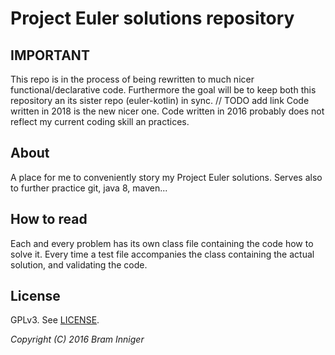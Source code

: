 # Project Euler solutions repository

## IMPORTANT

This repo is in the process of being rewritten to much nicer functional/declarative code.
Furthermore the goal will be to keep both this repository an its sister repo (euler-kotlin) in sync. // TODO add link
Code written in 2018 is the new nicer one. Code written in 2016 probably does not reflect my current coding skill an practices.

## About

A place for me to conveniently story my Project Euler solutions.
Serves also to further practice git, java 8, maven...

## How to read

Each and every problem has its own class file containing the code how to solve it.
Every time a test file accompanies the class containing the actual solution, and validating the code.

## License

GPLv3. See [LICENSE](LICENSE).

_Copyright (C) 2016 Bram Inniger_
